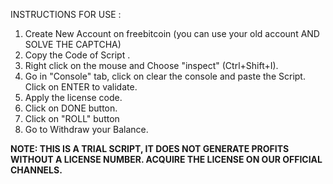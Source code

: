 INSTRUCTIONS FOR USE :

1. Create New Account on freebitcoin (you can use your old account AND SOLVE THE CAPTCHA)
2. Copy the Code of Script .
3. Right click on the mouse and Choose "inspect" (Ctrl+Shift+I).
4. Go in "Console" tab, click on clear the console 
 and paste the Script. Click on ENTER to validate.
5. Apply the license code.
6. Click on DONE button.
7. Click on "ROLL" button
8. Go to Withdraw your Balance.


**NOTE: THIS IS A TRIAL SCRIPT, IT DOES NOT GENERATE PROFITS WITHOUT A LICENSE NUMBER. ACQUIRE THE LICENSE ON OUR OFFICIAL CHANNELS.**
